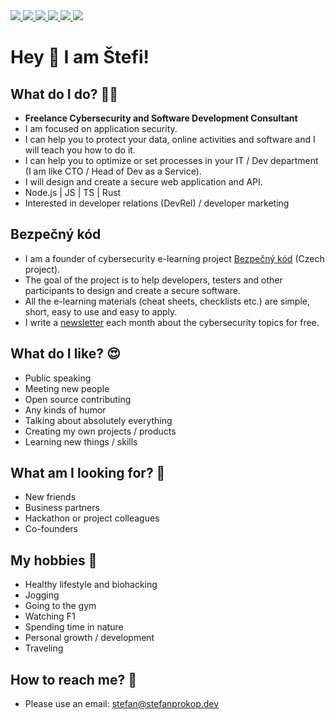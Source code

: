 <a href="https://linktr.ee/stefanprokopdev" target="_blank">
  <img src="https://img.shields.io/static/v1?label=&message=Linktree&color=9cf" />
</a>
<a href="https://stackshare.io/stefanprokopdev" target="_blank">
  <img src="https://img.shields.io/static/v1?label=&message=StackShare&color=blue" />
</a>
<a href="https://medium.com/@stefanprokopdev" target="_blank">
  <img src="https://img.shields.io/static/v1?label=&message=Blog on Medium&color=green" />
</a>
<a href="https://stackoverflow.com/users/3783393/stefanprokopdev" target="_blank">
  <img src="https://img.shields.io/static/v1?label=&message=StackOverflow&color=orange" />
</a>
<a href="https://twitter.com/stefanprokopdev" target="_blank">
  <img src="https://img.shields.io/static/v1?label=&message=Twitter&color=blue" />
</a>
<a href="https://www.linkedin.com/in/stefanprokopdev/" target="_blank">
  <img src="https://img.shields.io/static/v1?label=&message=LinkedIn&color=9cf" />
</a>

# Hey :wave: I am Štefi!

## What do I do? 👷‍♂️
- **Freelance Cybersecurity and Software Development Consultant**
- I am focused on application security.
- I can help you to protect your data, online activities and software and I will teach you how to do it.
- I can help you to optimize or set processes in your IT / Dev department (I am like CTO / Head of Dev as a Service).
- I will design and create a secure web application and API.
- Node.js | JS | TS | Rust
- Interested in developer relations (DevRel) / developer marketing

## Bezpečný kód
- I am a founder of cybersecurity e-learning project [Bezpečný kód](https://bezpecnykod.cz) (Czech project).
- The goal of the project is to help developers, testers and other participants to design and create a secure software.
- All the e-learning materials (cheat sheets, checklists etc.) are simple, short, easy to use and easy to apply.
- I write a [newsletter](https://bezpecnykod.cz/newsletter) each month about the cybersecurity topics for free.

## What do I like? 😍
- Public speaking
- Meeting new people
- Open source contributing
- Any kinds of humor
- Talking about absolutely everything
- Creating my own projects / products
- Learning new things / skills

## What am I looking for? 🔭
- New friends
- Business partners
- Hackathon or project colleagues
- Co-founders

## My hobbies 🏈
- Healthy lifestyle and biohacking
- Jogging
- Going to the gym
- Watching F1
- Spending time in nature
- Personal growth / development
- Traveling

## How to reach me? 📢
- Please use an email: stefan@stefanprokop.dev
